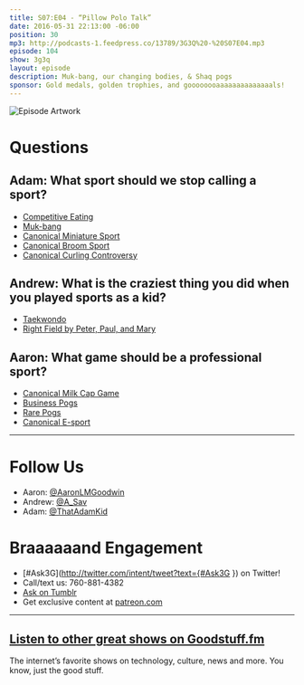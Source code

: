 ```yaml
---
title: S07:E04 - “Pillow Polo Talk”
date: 2016-05-31 22:13:00 -06:00
position: 30
mp3: http://podcasts-1.feedpress.co/13789/3G3Q%20-%20S07E04.mp3
episode: 104
show: 3g3q
layout: episode
description: Muk-bang, our changing bodies, & Shaq pogs
sponsor: Gold medals, golden trophies, and goooooooaaaaaaaaaaaaaals!
---
```


![Episode Artwork][1]

# Questions

## Adam: What sport should we stop calling a sport?

* [Competitive Eating][2]
* [Muk-bang][3]
* [Canonical Miniature Sport][4]
* [Canonical Broom Sport][5]
* [Canonical Curling Controversy][6]

## Andrew: What is the craziest thing you did when you played sports as a kid?

* [Taekwondo][7]
* [Right Field by Peter, Paul, and Mary][8]

## Aaron: What game should be a professional sport?

* [Canonical Milk Cap Game][9]
* [Business Pogs][10]
* [Rare Pogs][11]
* [Canonical E-sport][12]

***

# Follow Us
* Aaron: [@AaronLMGoodwin](http://twitter.com/aaronlmgoodwin)
* Andrew: [@A_Sav](http://twitter.com/a_sav)
* Adam: [@ThatAdamKid](http://twitter.com/thatadamkid)

# Braaaaaand Engagement
* [#Ask3G](http://twitter.com/intent/tweet?text={#Ask3G }) on Twitter!
* Call/text us: 760-881-4382
* [Ask on Tumblr](http://3g3q.co/ask)
* Get exclusive content at [patreon.com](http://www.patreon.com/3g3q)

***

## [Listen to other great shows on Goodstuff.fm](http://goodstuff.fm/)
The internet’s favorite shows on technology, culture, news and more. You know, just the good stuff.

[1]: http://l.gdwn.co/181bM.jpg
[2]: https://en.wikipedia.org/wiki/Competitive_eating
[3]: https://en.wikipedia.org/wiki/Muk-bang
[4]: https://en.wikipedia.org/wiki/Table_tennis
[5]: https://en.wikipedia.org/wiki/Curling
[6]: http://www.cbc.ca/sports/olympics/winter/curling/curling-s-broom-controversy-can-t-be-swept-aside-1.3448870
[7]: https://en.wikipedia.org/wiki/Taekwondo
[8]: https://youtu.be/HXVnb0wveRg
[9]: http://bit.ly/1UfhocS
[10]: http://businesspogs.com/BusinessPogs.com/BusinessPogs.com.html
[11]: http://www.complex.com/style/2011/09/the-10-rarest-pogs-from-the-90s/
[12]: http://www.rocketleaguegame.com
[13]: http://twitter.com/aaronlmgoodwin
[14]: http://twitter.com/a_sav
[15]: http://twitter.com/thatadamkid
[16]: http://3g3q.co/ask
[17]: http://www.patreon.com/3g3q
[18]: http://goodstuff.fm/3g3q/
